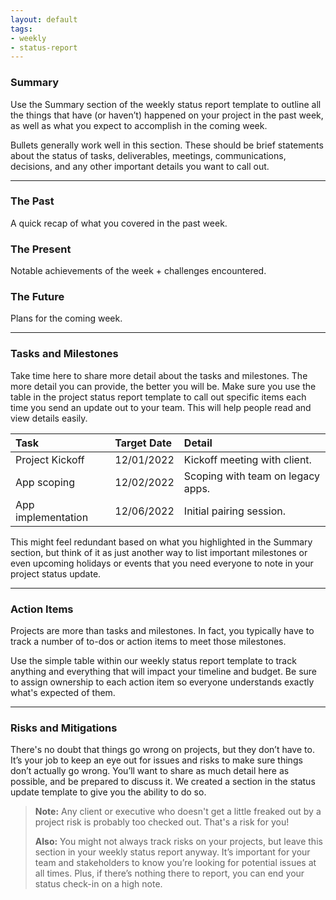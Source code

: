 ```yaml
---
layout: default
tags:
- weekly
- status-report
---
```


### Summary

Use the Summary section of the weekly status report template to outline all the things that have (or haven’t) happened on your project in the past week, as well as what you expect to accomplish in the coming week.

Bullets generally work well in this section. These should be brief statements about the status of tasks, deliverables, meetings, communications, decisions, and any other important details you want to call out.

---

### The Past

A quick recap of what you covered in the past week.

### The Present

Notable achievements of the week + challenges encountered.

### The Future

Plans for the coming week.

---

### Tasks and Milestones

Take time here to share more detail about the tasks and milestones. The more detail you can provide, the better you will be. Make sure you use the table in the project status report template to call out specific items each time you send an update out to your team. This will help people read and view details easily.

| Task                | Target Date  | Detail                             |
|:--------------------|:-------------|:-----------------------------------|
| Project Kickoff     | 12/01/2022   | Kickoff meeting with client.       |
| App scoping         | 12/02/2022   | Scoping with team on legacy apps.  |
| App implementation  | 12/06/2022   | Initial pairing session.           |

This might feel redundant based on what you highlighted in the Summary section, but think of it as just another way to list important milestones or even upcoming holidays or events that you need everyone to note in your project status update.

---

### Action Items

Projects are more than tasks and milestones. In fact, you typically have to track a number of to-dos or action items to meet those milestones.

Use the simple table within our weekly status report template to track anything and everything that will impact your timeline and budget. Be sure to assign ownership to each action item so everyone understands exactly what's expected of them.

---

### Risks and Mitigations

There's no doubt that things go wrong on projects, but they don’t have to. It’s your job to keep an eye out for issues and risks to make sure things don’t actually go wrong. You’ll want to share as much detail here as possible, and be prepared to discuss it. We created a section in the status update template to give you the ability to do so.

> __Note:__ Any client or executive who doesn't get a little freaked out by a project risk is probably too checked out. That's a risk for you!
> 
> __Also:__ You might not always track risks on your projects, but leave this section in your weekly status report anyway. It’s important for your team and stakeholders to know you’re looking for potential issues at all times. Plus, if there’s nothing there to report, you can end your status check-in on a high note.
